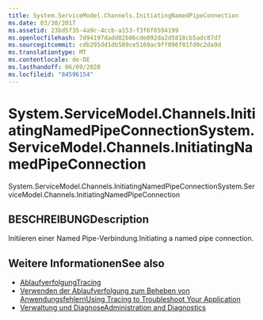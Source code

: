 ```yaml
---
title: System.ServiceModel.Channels.InitiatingNamedPipeConnection
ms.date: 03/30/2017
ms.assetid: 23bd5f35-4a9c-4ccb-a153-f3f6f6594199
ms.openlocfilehash: 7d94197dadd02b86cde092da2d5818cb5adc87d7
ms.sourcegitcommit: cdb295dd1db589ce5169ac9ff096f01fd0c2da9d
ms.translationtype: MT
ms.contentlocale: de-DE
ms.lasthandoff: 06/09/2020
ms.locfileid: "84596154"
---
```

# <a name="systemservicemodelchannelsinitiatingnamedpipeconnection"></a><span data-ttu-id="fc56c-102">System.ServiceModel.Channels.InitiatingNamedPipeConnection</span><span class="sxs-lookup"><span data-stu-id="fc56c-102">System.ServiceModel.Channels.InitiatingNamedPipeConnection</span></span>
<span data-ttu-id="fc56c-103">System.ServiceModel.Channels.InitiatingNamedPipeConnection</span><span class="sxs-lookup"><span data-stu-id="fc56c-103">System.ServiceModel.Channels.InitiatingNamedPipeConnection</span></span>  
  
## <a name="description"></a><span data-ttu-id="fc56c-104">BESCHREIBUNG</span><span class="sxs-lookup"><span data-stu-id="fc56c-104">Description</span></span>  
 <span data-ttu-id="fc56c-105">Initiieren einer Named Pipe-Verbindung.</span><span class="sxs-lookup"><span data-stu-id="fc56c-105">Initiating a named pipe connection.</span></span>  
  
## <a name="see-also"></a><span data-ttu-id="fc56c-106">Weitere Informationen</span><span class="sxs-lookup"><span data-stu-id="fc56c-106">See also</span></span>

- [<span data-ttu-id="fc56c-107">Ablaufverfolgung</span><span class="sxs-lookup"><span data-stu-id="fc56c-107">Tracing</span></span>](index.md)
- [<span data-ttu-id="fc56c-108">Verwenden der Ablaufverfolgung zum Beheben von Anwendungsfehlern</span><span class="sxs-lookup"><span data-stu-id="fc56c-108">Using Tracing to Troubleshoot Your Application</span></span>](using-tracing-to-troubleshoot-your-application.md)
- [<span data-ttu-id="fc56c-109">Verwaltung und Diagnose</span><span class="sxs-lookup"><span data-stu-id="fc56c-109">Administration and Diagnostics</span></span>](../index.md)
